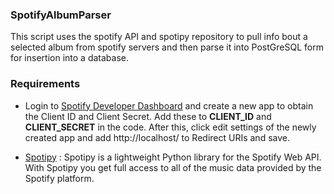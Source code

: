 ### SpotifyAlbumParser

This script uses the spotify API and spotipy repository to pull info bout a selected album from spotify servers and then parse it into PostGreSQL form for insertion into a database.

### Requirements

* Login to [Spotify Developer Dashboard](https://developer.spotify.com/dashboard/) and create a new app to obtain the Client ID and Client Secret. Add these to **CLIENT_ID** and **CLIENT_SECRET** in the code. After this, click edit settings of the newly created app and add http://localhost/ to Redirect URIs and save. 

* [Spotipy](https://spotipy.readthedocs.io/en/latest/) : Spotipy is a lightweight Python library for the Spotify Web API. With Spotipy you get full access to all of the music data provided by the Spotify platform.
